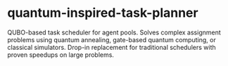 # quantum-inspired-task-planner
QUBO-based task scheduler for agent pools. Solves complex assignment problems using quantum annealing, gate-based quantum computing, or classical simulators. Drop-in replacement for traditional schedulers with proven speedups on large problems.
